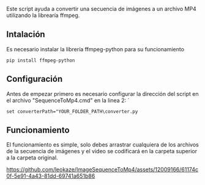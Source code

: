 Este script ayuda a convertir una secuencia de imágenes a un archivo MP4 utilizando la librearía ffmpeg.

## Intalación

Es necesario instalar la librería ffmpeg-python para su funcionamiento

```batch
pip install ffmpeg-python
```

## Configuración

Antes de empezar primero es necesario configurar la dirección del script en el archivo "SequenceToMp4.cmd" en la linea 2:
`
```batch
set converterPath="YOUR_FOLDER_PATH\converter.py
```

## Funcionamiento

El funcionamiento es simple, solo debes arrastrar cualquiera de los archivos de la secuencia de imágenes y el video se codificará en la carpeta superior a la carpeta original.


https://github.com/leokaze/ImageSequenceToMp4/assets/12009166/61174c0f-5e91-4a43-81dd-69741a651b86

